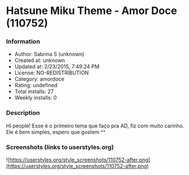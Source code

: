 # Hatsune Miku Theme - Amor Doce (110752)

### Information
- Author: Sabrina S (unknown)
- Created at: unknown
- Updated at: 2/23/2015, 7:49:24 PM
- License: NO-REDISTRIBUTION
- Category: amordoce
- Rating: undefined
- Total installs: 27
- Weekly installs: 0


### Description
Hi people! Esse é o primeiro tema que faço pra AD, fiz com muito carinho. Ele é bem simples, espero que gostem ^^


### Screenshots (links to userstyles.org)
![https://userstyles.org/style_screenshots/110752-after.png](https://userstyles.org/style_screenshots/110752-after.png)


